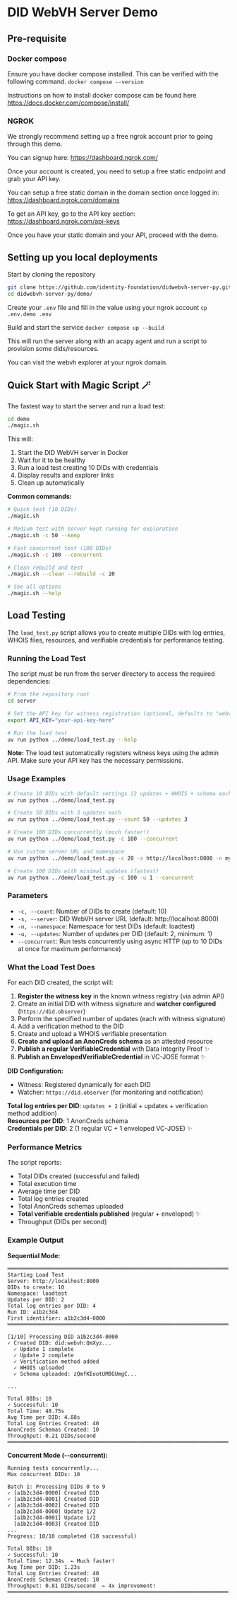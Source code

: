 # DID WebVH Server Demo

## Pre-requisite

### Docker compose

Ensure you have docker compose installed. This can be verified with the following command.
`docker compose --version`

Instructions on how to install docker compose can be found here
https://docs.docker.com/compose/install/

### NGROK

We strongly recommend setting up a free ngrok account prior to going through this demo.

You can signup here:
https://dashboard.ngrok.com/

Once your account is created, you need to setup a free static endpoint and grab your API key.

You can setup a free static domain in the domain section once logged in:
https://dashboard.ngrok.com/domains

To get an API key, go to the API key section:
https://dashboard.ngrok.com/api-keys

Once you have your static domain and your API, proceed with the demo.

## Setting up you local deployments

Start by cloning the repository
```bash
git clone https://github.com/identity-foundation/didwebvh-server-py.git
cd didwebvh-server-py/demo/
```

Create your `.env` file and fill in the value using your ngrok account
`cp .env.demo .env`

Build and start the service
`docker compose up --build`

This will run the server along with an acapy agent and run a script to provision some dids/resources.

You can visit the webvh explorer at your ngrok domain.

## Quick Start with Magic Script 🪄

The fastest way to start the server and run a load test:

```bash
cd demo
./magic.sh
```

This will:
1. Start the DID WebVH server in Docker
2. Wait for it to be healthy
3. Run a load test creating 10 DIDs with credentials
4. Display results and explorer links
5. Clean up automatically

**Common commands:**
```bash
# Quick test (10 DIDs)
./magic.sh

# Medium test with server kept running for exploration
./magic.sh -c 50 --keep

# Fast concurrent test (100 DIDs)
./magic.sh -c 100 --concurrent

# Clean rebuild and test
./magic.sh --clean --rebuild -c 20

# See all options
./magic.sh --help
```

## Load Testing

The `load_test.py` script allows you to create multiple DIDs with log entries, WHOIS files, resources, and verifiable credentials for performance testing.

### Running the Load Test

The script must be run from the server directory to access the required dependencies:

```bash
# From the repository root
cd server

# Set the API key for witness registration (optional, defaults to "webvh")
export API_KEY="your-api-key-here"

# Run the load test
uv run python ../demo/load_test.py --help
```

**Note:** The load test automatically registers witness keys using the admin API. Make sure your API key has the necessary permissions.

### Usage Examples

```bash
# Create 10 DIDs with default settings (2 updates + WHOIS + schema each)
uv run python ../demo/load_test.py

# Create 50 DIDs with 3 updates each
uv run python ../demo/load_test.py --count 50 --updates 3

# Create 100 DIDs concurrently (much faster!)
uv run python ../demo/load_test.py -c 100 --concurrent

# Use custom server URL and namespace
uv run python ../demo/load_test.py -c 20 -s http://localhost:8000 -n mytest

# Create 100 DIDs with minimal updates (fastest)
uv run python ../demo/load_test.py -c 100 -u 1 --concurrent
```

### Parameters

- `-c, --count`: Number of DIDs to create (default: 10)
- `-s, --server`: DID WebVH server URL (default: http://localhost:8000)
- `-n, --namespace`: Namespace for test DIDs (default: loadtest)
- `-u, --updates`: Number of updates per DID (default: 2, minimum: 1)
- `--concurrent`: Run tests concurrently using async HTTP (up to 10 DIDs at once for maximum performance)

### What the Load Test Does

For each DID created, the script will:
1. **Register the witness key** in the known witness registry (via admin API)
2. Create an initial DID with witness signature and **watcher configured** (`https://did.observer`)
3. Perform the specified number of updates (each with witness signature)
4. Add a verification method to the DID
5. Create and upload a WHOIS verifiable presentation
6. **Create and upload an AnonCreds schema** as an attested resource
7. **Publish a regular VerifiableCredential** with Data Integrity Proof ✨
8. **Publish an EnvelopedVerifiableCredential** in VC-JOSE format ✨

**DID Configuration:**
- Witness: Registered dynamically for each DID
- Watcher: `https://did.observer` (for monitoring and notification)

**Total log entries per DID**: `updates + 2` (initial + updates + verification method addition)  
**Resources per DID**: 1 AnonCreds schema  
**Credentials per DID**: 2 (1 regular VC + 1 enveloped VC-JOSE) ✨

### Performance Metrics

The script reports:
- Total DIDs created (successful and failed)
- Total execution time
- Average time per DID
- Total log entries created
- Total AnonCreds schemas uploaded
- **Total verifiable credentials published** (regular + enveloped) ✨
- Throughput (DIDs per second)

### Example Output

**Sequential Mode:**
```
══════════════════════════════════════════════════════════════════════
Starting Load Test
Server: http://localhost:8000
DIDs to create: 10
Namespace: loadtest
Updates per DID: 2
Total log entries per DID: 4
Run ID: a1b2c3d4
First identifier: a1b2c3d4-0000
══════════════════════════════════════════════════════════════════════

[1/10] Processing DID a1b2c3d4-0000
✓ Created DID: did:webvh:QmXyz...
  ✓ Update 1 complete
  ✓ Update 2 complete
  ✓ Verification method added
  ✓ WHOIS uploaded
  ✓ Schema uploaded: zQmfKEootUM8GUmgC...

...

Total DIDs: 10
✓ Successful: 10
Total Time: 48.75s
Avg Time per DID: 4.88s
Total Log Entries Created: 40
AnonCreds Schemas Created: 10
Throughput: 0.21 DIDs/second
══════════════════════════════════════════════════════════════════════
```

**Concurrent Mode (--concurrent):**
```
Running tests concurrently...
Max concurrent DIDs: 10

Batch 1: Processing DIDs 0 to 9
✓ [a1b2c3d4-0000] Created DID
✓ [a1b2c3d4-0001] Created DID
✓ [a1b2c3d4-0002] Created DID
  [a1b2c3d4-0000] Update 1/2
  [a1b2c3d4-0001] Update 1/2
  [a1b2c3d4-0003] Created DID
...
Progress: 10/10 completed (10 successful)

Total DIDs: 10
✓ Successful: 10
Total Time: 12.34s  ← Much faster!
Avg Time per DID: 1.23s
Total Log Entries Created: 40
AnonCreds Schemas Created: 10
Throughput: 0.81 DIDs/second  ← 4x improvement!
══════════════════════════════════════════════════════════════════════
```